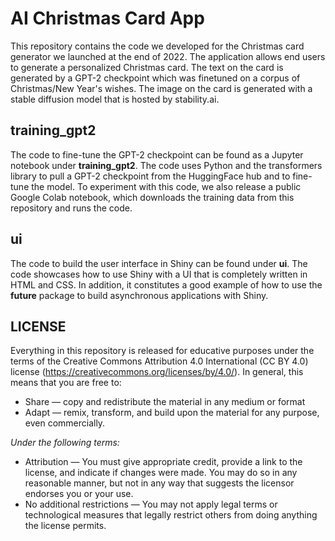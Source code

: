 # AI Christmas Card App

This repository contains the code we developed for the Christmas card generator we launched at the end of 2022. The application allows end users to generate a personalized Christmas card. The text on the card is generated by a GPT-2 checkpoint which was finetuned on a corpus of Christmas/New Year's wishes. The image on the card is generated with a stable diffusion model that is hosted by stability.ai.

## training_gpt2
The code to fine-tune the GPT-2 checkpoint can be found as a Jupyter notebook under **training_gpt2**. The code uses Python and the transformers library to pull a GPT-2 checkpoint from the HuggingFace hub and to fine-tune the model. To experiment with this code, we also release a public Google Colab notebook, which downloads the training data from this repository and runs the code. 

## ui
The code to build the user interface in Shiny can be found under **ui**. The code showcases how to use Shiny with a UI that is completely written in HTML and CSS. In addition, it constitutes a good example of how to use the **future** package to build asynchronous applications with Shiny.

## LICENSE
Everything in this repository is released for educative purposes under the terms of the Creative Commons Attribution 4.0 International (CC BY 4.0) license (https://creativecommons.org/licenses/by/4.0/). In general, this means that you are free to:
 - Share — copy and redistribute the material in any medium or format
 - Adapt — remix, transform, and build upon the material for any purpose, even commercially.

*Under the following terms:*
  - Attribution — You must give appropriate credit, provide a link to the license, and indicate if changes were made. You may do so in any reasonable manner, but not in any way that suggests the licensor endorses you or your use.
  - No additional restrictions — You may not apply legal terms or technological measures that legally restrict others from doing anything the license permits.

